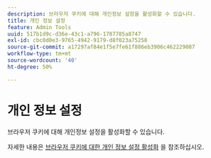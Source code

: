 ```yaml
---
description: 브라우저 쿠키에 대해 개인정보 설정을 활성화할 수 있습니다.
title: 개인 정보 설정
feature: Admin Tools
uuid: 517b1d9c-d36e-43c1-a796-1787785a8747
exl-id: cbc0d0e3-9765-4942-9179-d8f023a75258
source-git-commit: a17297af84e1f5e7fe61f886eb3906c462229087
workflow-type: tm+mt
source-wordcount: '40'
ht-degree: 50%

---
```


# 개인 정보 설정

브라우저 쿠키에 대해 개인정보 설정을 활성화할 수 있습니다.

자세한 내용은 [브라우저 쿠키에 대한 개인 정보 설정 활성화](https://experienceleague.adobe.com/docs/core-services/interface/ec-cookies/browser-cookie-settings.html) 을 참조하십시오.
